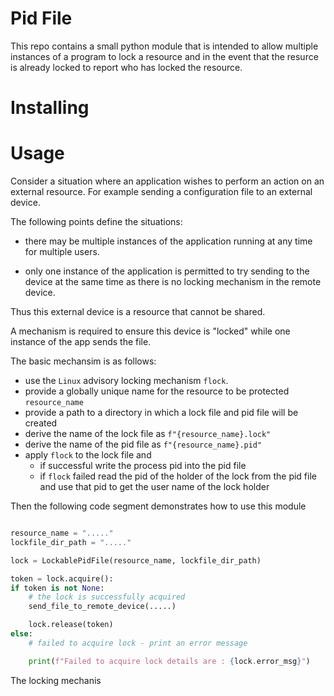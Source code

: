 # Pid File

This repo contains a small python module that is intended to allow multiple instances of a program
to lock a resource and in the event that the resurce is already locked to report who has locked the resource.

# Installing

# Usage

Consider a situation where an application wishes to perform an action on an external resource. For example
sending a configuration file to an external device. 

The following points define the situations:

-   there may be multiple instances of the application running at any time for multiple users.

-   only one instance of the application is permitted to try sending to the device at the same time
as there is no locking mechanism in the remote device.

Thus this external device is a resource that cannot be shared.

A mechanism is required to ensure this device is "locked" while one instance of the app sends the
file. 

The basic mechansim is as follows:

-   use the `Linux` advisory locking mechanism `flock`.
-   provide a globally unique name for the resource to be protected `resource_name`
-   provide a path to a directory in which a lock file and pid file will be created
-   derive the name of the lock file as `f"{resource_name}.lock"`
-   derive the name of the pid file as `f"{resource_name}.pid"`
-   apply `flock` to the lock file and 
    -   if successful write the process  pid into the pid file
    -   if `flock` failed read the pid of the holder of the lock from the pid file and use that pid to get the user name of the lock holder
  
Then the following code segment demonstrates how to use this module

```python

resource_name = "....."
lockfile_dir_path = "....."

lock = LockablePidFile(resource_name, lockfile_dir_path)

token = lock.acquire():
if token is not None:
    # the lock is successfully acquired
    send_file_to_remote_device(.....)

    lock.release(token)
else:
    # failed to acquire lock - print an error message

    print(f"Failed to acquire lock details are : {lock.error_msg}")


```

The locking mechanis